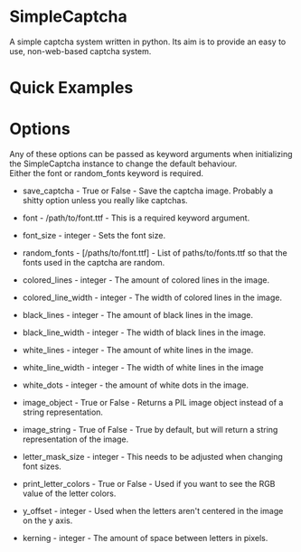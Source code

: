 SimpleCaptcha
=============

A simple captcha system written in python.  Its aim is to provide an easy to use, non-web-based captcha system.

Quick Examples
==============


Options
=======

Any of these options can be passed as keyword arguments when initializing the SimpleCaptcha instance to change the default behaviour.  
Either the font or random_fonts keyword is required.

* save_captcha - True or False - Save the captcha image.  Probably a shitty option unless you really like captchas.

* font - /path/to/font.ttf - This is a required keyword argument.

* font_size - integer - Sets the font size.

* random_fonts - [/paths/to/font.ttf] - List of paths/to/fonts.ttf so that the fonts used in the captcha are random.

* colored_lines - integer - The amount of colored lines in the image.

* colored_line_width - integer - The width of colored lines in the image.

* black_lines - integer - The amount of black lines in the image.

* black_line_width - integer - The width of black lines in the image.

* white_lines - integer - The amount of white lines in the image.

* white_line_width - integer - The width of white lines in the image

* white_dots - integer - the amount of white dots in the image.

* image_object - True or False - Returns a PIL image object instead of a string representation.

* image_string - True of False - True by default, but will return a string representation of the image.

* letter_mask_size - integer - This needs to be adjusted when changing font sizes.

* print_letter_colors - True or False - Used if you want to see the RGB value of the letter colors.

* y_offset - integer - Used when the letters aren't centered in the image on the y axis.

* kerning - integer - The amount of space between letters in pixels.
